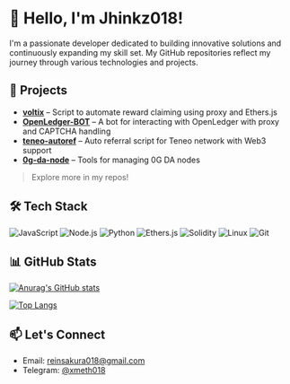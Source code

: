 # 👋 Hello, I'm Jhinkz018!

I'm a passionate developer dedicated to building innovative solutions and continuously expanding my skill set. My GitHub repositories reflect my journey through various technologies and projects.

## 🚀 Projects

- **[voltix](https://github.com/Jhinkz018/voltix)** – Script to automate reward claiming using proxy and Ethers.js
- **[OpenLedger-BOT](https://github.com/Jhinkz018/OpenLedger-BOT)** – A bot for interacting with OpenLedger with proxy and CAPTCHA handling
- **[teneo-autoref](https://github.com/Jhinkz018/teneo-autoref)** – Auto referral script for Teneo network with Web3 support
- **[0g-da-node](https://github.com/Jhinkz018/0g-da-node)** – Tools for managing 0G DA nodes

> Explore more in my repos!

## 🛠️ Tech Stack

![JavaScript](https://img.shields.io/badge/-JavaScript-black?style=flat-square&logo=javascript)
![Node.js](https://img.shields.io/badge/-Node.js-black?style=flat-square&logo=node.js)
![Python](https://img.shields.io/badge/-Python-black?style=flat-square&logo=python)
![Ethers.js](https://img.shields.io/badge/-Ethers.js-purple?style=flat-square)
![Solidity](https://img.shields.io/badge/-Solidity-black?style=flat-square&logo=solidity)
![Linux](https://img.shields.io/badge/-Linux-black?style=flat-square&logo=linux)
![Git](https://img.shields.io/badge/-Git-black?style=flat-square&logo=git)

## 📊 GitHub Stats

[![Anurag's GitHub stats](https://github-readme-stats.vercel.app/api?username=Jhinkz018&show_icons=true&theme=radical)](https://github.com/anuraghazra/github-readme-stats)

[![Top Langs](https://github-readme-stats.vercel.app/api/top-langs/?username=Jhinkz018&layout=pie)](https://github.com/anuraghazra/github-readme-stats)

## 📫 Let's Connect

- Email: [reinsakura018@gmail.com](mailto:your.email@example.com)
- Telegram: [@xmeth018](https://t.me/YourTelegram)
